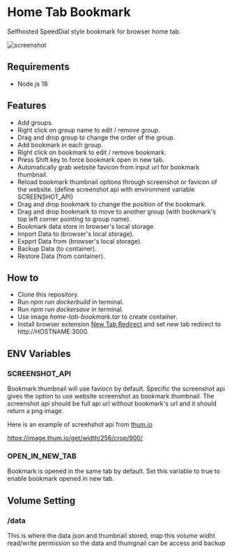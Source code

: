 # Home Tab Bookmark

Selfhosted SpeedDial style bookmark for browser home tab.

![screenshot](https://github.com/user-attachments/assets/68d88c4a-35c8-44d6-8cac-5efbe0e36215)


## Requirements
* Node.js 18

## Features
* Add groups.
* Right click on group name to edit / remove group.
* Drag and drop group to change the order of the group.
* Add bookmark in each group.
* Right click on bookmark to edit / remove bookmark.
* Press Shift key to force bookmark open in new tab.
* Automatically grab website favicon from input url for bookmark thumbnail.
* Reload bookmark thumbnail options through screenshot or favicon of the website. (define screenshot api with environment variable SCREENSHOT_API)
* Drag and drop bookmark to change the position of the bookmark.
* Drag and drop bookmark to move to another group (with bookmark's top left corner pointing to group name).
* Bookmark data store in browser's local storage.
* Import Data to (browser's local storage).
* Expprt Data from (browser's local storage).
* Backup Data (to container).
* Restore Data (from container).

## How to
* Clone this repository.
* Run *npm run dockerbuild* in terminal.
* Run *npm run dockersave* in terminal.
* Use image *home-tab-bookmark.tar* to create container.
* Install browser extension [New Tab Redirect](https://chromewebstore.google.com/detail/new-tab-redirect/icpgjfneehieebagbmdbhnlpiopdcmna?hl=en-US) and set new tab redirect to http://HOSTNAME:3000.

## ENV Variables
### SCREENSHOT_API ###
Bookmark thumbnail will use faviocn by default. Specific the screenshot api gives the option to use website screenshot as bookmark thumbnail. The screenshot api should be full api url without bookmark's url and it should return a png image.

Here is an example of screehshot api from [thum.io](https://www.thum.io)

https://image.thum.io/get/width/256/crop/900/

### OPEN_IN_NEW_TAB ###
Bookmark is opened in the same tab by default. Set this variable to true to enable bookmark opened in new tab.

## Volume Setting
### /data ###
This is where the data json and thumbnail stored, map this volume widht read/write permission so the data and thumgnail can be access and backup
